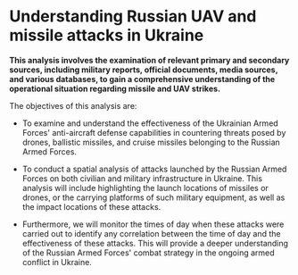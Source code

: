 # Understanding Russian UAV and missile attacks in Ukraine

**This analysis involves the examination of relevant primary and secondary sources, including military reports, official documents, media sources, and various databases, to gain a comprehensive understanding of the operational situation regarding missile and UAV strikes.**

The objectives of this analysis are:

* To examine and understand the effectiveness of the Ukrainian Armed Forces' anti-aircraft defense capabilities in countering threats posed by drones, ballistic missiles, and cruise missiles belonging to the Russian Armed Forces.

* To conduct a spatial analysis of attacks launched by the Russian Armed Forces on both civilian and military infrastructure in Ukraine. This analysis will include highlighting the launch locations of missiles or drones, or the carrying platforms of such military equipment, as well as the impact locations of these attacks.

* Furthermore, we will monitor the times of day when these attacks were carried out to identify any correlation between the time of day and the effectiveness of these attacks. This will provide a deeper understanding of the Russian Armed Forces' combat strategy in the ongoing armed conflict in Ukraine.

